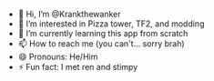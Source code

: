 - 👋 Hi, I’m @Krankthewanker
- 👀 I’m interested in Pizza tower, TF2, and modding
- 🌱 I’m currently learning this app from scratch
- 📫 How to reach me (you can't... sorry brah)
- 😄 Pronouns: He/Him
- ⚡ Fun fact: I met ren and stimpy

<!---
Krankthewanker/Krankthewanker is a ✨ special ✨ repository because its `README.md` (this file) appears on your GitHub profile.
You can click the Preview link to take a look at your changes.
--->
